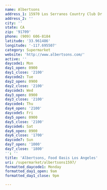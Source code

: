 ```yaml
---
name: Albertsons
address_1: 15970 Los Serranos Country Club Dr
address_2: ''
city: ''
state: CA
zip: '91709'
phone: (909) 606-8184
latitude: '33.961486'
longitude: '-117.695507'
category: Supermarket
website: 'http://www.albertsons.com/'
active: ''
daycode1: Mon
day1_open: 0900
day1_close: '2100'
daycode2: Tue
day2_open: 0900
day2_close: '2100'
daycode3: Wed
day3_open: 0900
day3_close: '2100'
daycode4: Thu
day4_open: '2100'
daycode5: Fri
day5_open: 0900
day5_close: '2100'
daycode6: Sat
day6_open: 0900
day6_close: '1700'
daycode7: Sun
day7_open: '1000'
day7_close: '1800'
'': ''
title: 'Albertsons, Food Oasis Los Angeles'
uri: /supermarket/albertsons1597/
formatted_daycode1: Monday
formatted_day1_open: 9am
formatted_day1_close: 9pm

---
```

